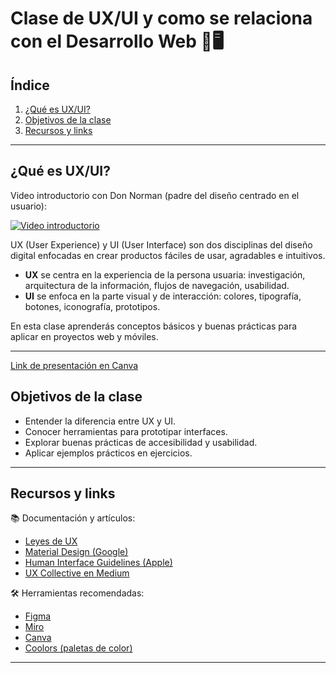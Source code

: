 # Clase de UX/UI y como se relaciona con el Desarrollo Web 🎨🖥️ 

## Índice
1. [¿Qué es UX/UI?](#qué-es-uxui)
2. [Objetivos de la clase](#objetivos-de-la-clase)
3. [Recursos y links](#recursos-y-links)

---

## ¿Qué es UX/UI?
Video introductorio con Don Norman (padre del diseño centrado en el usuario):

[![Video introductorio](https://img.youtube.com/vi/yY96hTb8WgI/1.jpg)](https://www.youtube.com/watch?v=yY96hTb8WgI)

UX (User Experience) y UI (User Interface) son dos disciplinas del diseño digital enfocadas en crear productos fáciles de usar, agradables e intuitivos.

- **UX** se centra en la experiencia de la persona usuaria: investigación, arquitectura de la información, flujos de navegación, usabilidad.  
- **UI** se enfoca en la parte visual y de interacción: colores, tipografía, botones, iconografía, prototipos.

En esta clase aprenderás conceptos básicos y buenas prácticas para aplicar en proyectos web y móviles.

---

[Link de presentación en Canva]([https://direccion-del-link.com](https://www.canva.com/design/DAGwtNGiCAg/_gY58x0SS10UbdjjSu_R6g/view?utm_content=DAGwtNGiCAg&utm_campaign=designshare&utm_medium=link2&utm_source=uniquelinks&utlId=h31c2451a6b))


## Objetivos de la clase
- Entender la diferencia entre UX y UI.  
- Conocer herramientas para prototipar interfaces.  
- Explorar buenas prácticas de accesibilidad y usabilidad.  
- Aplicar ejemplos prácticos en ejercicios.  

---

## Recursos y links
📚 Documentación y artículos:
- [Leyes de UX](https://laws-of-ux.com/es/)  
- [Material Design (Google)](https://m3.material.io/)  
- [Human Interface Guidelines (Apple)](https://developer.apple.com/design/human-interface-guidelines/)  
- [UX Collective en Medium](https://uxdesign.cc/)  

🛠️ Herramientas recomendadas:
- [Figma](https://www.figma.com/)  
- [Miro](https://miro.com/)  
- [Canva](https://www.canva.com/)  
- [Coolors (paletas de color)](https://coolors.co/)  

---

